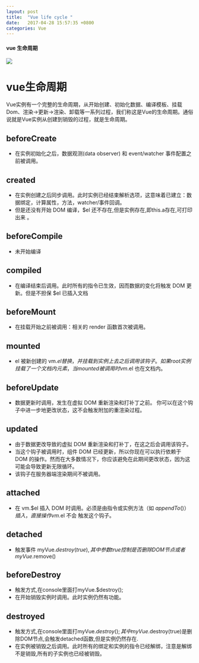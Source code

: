 ```yaml
---
layout: post
title:  "Vue life cycle "
date:   2017-04-28 15:57:35 +0800
categories: Vue
---
```


#### vue 生命周期
![](https://cn.vuejs.org/images/lifecycle.png)

# vue生命周期 #
Vue实例有一个完整的生命周期，从开始创建、初始化数据、编译模板、挂载Dom、渲染→更新→渲染、卸载等一系列过程，我们称这是Vue的生命周期。通俗说就是Vue实例从创建到销毁的过程，就是生命周期。


## beforeCreate ##
- 在实例初始化之后，数据观测(data observer) 和 event/watcher 事件配置之前被调用。

## created ##
-  在实例创建之后同步调用。此时实例已经结束解析选项，这意味着已建立：数据绑定，计算属性，方法，watcher/事件回调。
-  但是还没有开始 DOM 编译，$el 还不存在,但是实例存在,即this.a存在,可打印出来 。

## beforeCompile ##
- 未开始编译

## compiled ##
- 在编译结束后调用。此时所有的指令已生效，因而数据的变化将触发 DOM 更新。但是不担保 $el 已插入文档

## beforeMount ##
- 在挂载开始之前被调用：相关的 render 函数首次被调用。

## mounted ##
- el 被新创建的 vm.$el 替换，并挂载到实例上去之后调用该钩子。如果 root 实例挂载了一个文档内元素，当 mounted 被调用时 vm.$el 也在文档内。

## beforeUpdate ##
- 数据更新时调用，发生在虚拟 DOM 重新渲染和打补丁之前。 你可以在这个钩子中进一步地更改状态，这不会触发附加的重渲染过程。

## updated ##
- 由于数据更改导致的虚拟 DOM 重新渲染和打补丁，在这之后会调用该钩子。
- 当这个钩子被调用时，组件 DOM 已经更新，所以你现在可以执行依赖于 DOM 的操作。然而在大多数情况下，你应该避免在此期间更改状态，因为这可能会导致更新无限循环。
- 该钩子在服务器端渲染期间不被调用。


## attached ##
- 在 vm.$el 插入 DOM 时调用。必须是由指令或实例方法（如 $appendTo()）插入，直接操作 vm.$el 不会 触发这个钩子。

## detached ##
- 触发事件 myVue.$destroy(true),其中参数true控制是否删除DOM节点或者myVue.$remove()

## beforeDestroy ##
- 触发方式,在console里面打myVue.$destroy();
- 在开始销毁实例时调用。此时实例仍然有功能。

## destroyed ##
- 触发方式,在console里面打myVue.$destroy();其中myVue.$destroy(true)是删除DOM节点,会触发detached函数,但是实例仍然存在.
- 在实例被销毁之后调用。此时所有的绑定和实例的指令已经解绑，注意是解绑不是销毁,所有的子实例也已经被销毁。